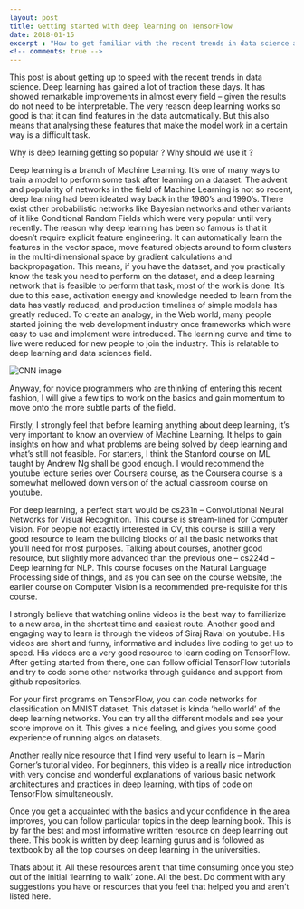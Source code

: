 ```yaml
---
layout: post
title: Getting started with deep learning on TensorFlow
date: 2018-01-15
excerpt : "How to get familiar with the recent trends in data science and machine learning."
<!-- comments: true -->
---
```


This post is about getting up to speed with the recent trends in data science. Deep learning has gained a lot of traction these days. It has showed remarkable improvements in almost every field – given the results do not need to be interpretable. The very reason deep learning works so good is that it can find features in the data automatically. But this also means that analysing these features that make the model work in a certain way is a difficult task.

Why is deep learning getting so popular ? Why should we use it ? 

Deep learning is a branch of Machine Learning. It’s one of many ways to train a model to perform some task after learning on a dataset. The advent and popularity of networks in the field of Machine Learning is not so recent, deep learning had been ideated way back in the 1980’s and 1990’s. There exist other probabilistic networks like Bayesian networks and other variants of it like Conditional Random Fields which were very popular until very recently. The reason why deep learning has been so famous is that it doesn’t require explicit feature engineering. It can automatically learn the features in the vector space, move featured objects around to form clusters in the multi-dimensional space by gradient calculations and backpropagation. This means, if you have the dataset, and you practically know the task you need to perform on the dataset, and a deep learning network that is feasible to perform that task, most of the work is done. It’s due to this ease, activation energy and knowledge needed to learn from the data has vastly reduced, and production timelines of simple models has greatly reduced. To create an analogy, in the Web world, many people started joining the web development industry once frameworks which were easy to use and implement were introduced. The learning curve and time to live were reduced for new people to join the industry. This is relatable to deep learning and data sciences field.

![CNN image]({{site.url}}/images/deep-learning-with-tensorflow.png)

Anyway, for novice programmers who are thinking of entering this recent fashion, I will give a few tips to work on the basics and gain momentum to move onto the more subtle parts of the field.

Firstly, I strongly feel that before learning anything about deep learning, it’s very important to know an overview of Machine Learning. It helps to gain insights on how and what problems are being solved by deep learning and what’s still not feasible. For starters, I think the Stanford course on ML taught by Andrew Ng shall be good enough. I would recommend the youtube lecture series over Coursera course, as the Coursera course is a somewhat mellowed down version of the actual classroom course on youtube.

For deep learning, a perfect start would be cs231n – Convolutional Neural Networks for Visual Recognition. This course is stream-lined for Computer Vision. For people not exactly interested in CV, this course is still a very good resource to learn the building blocks of all the basic networks that you’ll need for most purposes. Talking about courses, another good resource, but slightly more advanced than the previous one – cs224d – Deep learning for NLP. This course focuses on the Natural Language Processing side of things, and as you can see on the course website, the earlier course on Computer Vision is a recommended pre-requisite for this course.

I strongly believe that watching online videos is the best way to familiarize to a new area, in the shortest time and easiest route. Another good and engaging way to learn is through the videos of Siraj Raval on youtube. His videos are short and funny, informative and includes live coding to get up to speed. His videos are a very good resource to learn coding on TensorFlow. After getting started from there, one can follow official TensorFlow tutorials and try to code some other networks through guidance and support from github repositories.

For your first programs on TensorFlow, you can code networks for classification on MNIST dataset. This dataset is kinda ‘hello world’ of the deep learning networks. You can try all the different models and see your score improve on it. This gives a nice feeling, and gives you some good experience of running algos on datasets.

Another really nice resource that I find very useful to learn is – Marin Gorner’s tutorial video. For beginners, this video is a really nice introduction with very concise and wonderful explanations of various basic network architectures and practices in deep learning, with tips of code on TensorFlow simultaneously.

Once you get a acquainted with the basics and your confidence in the area improves, you can follow particular topics in the deep learning book. This is by far the best and most informative written resource on deep learning out there. This book is written by deep learning gurus and is followed as textbook by all the top courses on deep learning in the universities.

Thats about it. All these resources aren’t that time consuming once you step out of the initial ‘learning to walk’ zone. All the best. Do comment with any suggestions you have or resources that you feel that helped you and aren’t listed here.
